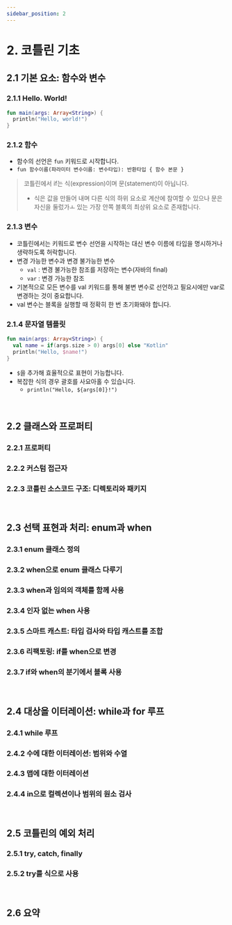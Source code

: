 ```yaml
---
sidebar_position: 2
---
```


# 2. 코틀린 기초

## 2.1 기본 요소: 함수와 변수

### 2.1.1 Hello. World!

```kotlin
fun main(args: Array<String>) {
  println("Hello, world!")
}
```

### 2.1.2 함수

- 함수의 선언은 `fun` 키워드로 시작합니다.
- `fun 함수이름(파라미터 변수이름: 변수타입): 반환타입 { 함수 본문 }`

> 코틀린에서 if는 식(expression)이며 문(statement)이 아닙니다.
>
> - 식은 값을 만들어 내며 다른 식의 하위 요소로 계산에 참여할 수 있으나 문은 자신을 둘렀가ㅗ 있는 가장 안쪽 블록의 최상위 요소로 존재합니다.

### 2.1.3 변수

- 코틀린에서는 키워드로 변수 선언을 시작하는 대신 변수 이름에 타입을 명시하거나 생략하도록 허락합니다.
- 변경 가능한 변수과 변경 불가능한 변수
  - `val` : 변경 불가능한 참조를 저장하는 변수(자바의 final)
  - `var` : 변경 가능한 참조
- 기본적으로 모든 변수를 val 키워드를 통해 불변 변수로 선언하고 필요시에만 var로 변경하는 것이 중요합니다.
- val 변수는 블록을 실행할 때 정확히 한 번 초기화돼야 합니다.

### 2.1.4 문자열 템플릿

```kotlin
fun main(args: Array<String>) {
  val name = if(args.size > 0) args[0] else "Kotlin"
  println("Hello, $name!")
}
```

- `$`을 추가해 효율적으로 표현이 가능합니다.
- 복잡한 식의 경우 괄호를 사요아홀 수 있습니다.
  - `println("Hello, ${args[0]}!")`

<br/>

## 2.2 클래스와 프로퍼티

### 2.2.1 프로퍼티

### 2.2.2 커스텀 접근자

### 2.2.3 코틀린 소스코드 구조: 디렉토리와 패키지

<br/>

## 2.3 선택 표현과 처리: enum과 when

### 2.3.1 enum 클래스 정의

### 2.3.2 when으로 enum 클래스 다루기

### 2.3.3 when과 임의의 객체를 함께 사용

### 2.3.4 인자 없는 when 사용

### 2.3.5 스마트 캐스트: 타입 검사와 타입 캐스트를 조합

### 2.3.6 리팩토링: if를 when으로 변경

### 2.3.7 if와 when의 분기에서 블록 사용

<br/>

## 2.4 대상을 이터레이션: while과 for 루프

### 2.4.1 while 루프

### 2.4.2 수에 대한 이터레이션: 범위와 수열

### 2.4.3 맵에 대한 이터레이션

### 2.4.4 in으로 컬렉션이나 범위의 원소 검사

<br/>

## 2.5 코틀린의 예외 처리

### 2.5.1 try, catch, finally

### 2.5.2 try를 식으로 사용

<br/>

## 2.6 요약
